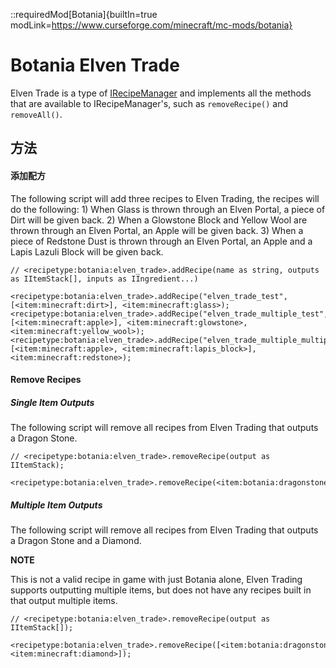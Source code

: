 ::requiredMod[Botania]{builtIn=true modLink=https://www.curseforge.com/minecraft/mc-mods/botania}

# Botania Elven Trade

Elven Trade is a type of [IRecipeManager](/vanilla/api/managers/IRecipeManager) and implements all the methods that are available to IRecipeManager's, such as `removeRecipe()` and `removeAll()`.

## 方法

#### 添加配方

The following script will add three recipes to Elven Trading, the recipes will do the following: 1) When Glass is thrown through an Elven Portal, a piece of Dirt will be given back. 2) When a Glowstone Block and Yellow Wool are thrown through an Elven Portal, an Apple will be given back. 3) When a piece of Redstone Dust is thrown through an Elven Portal, an Apple and a Lapis Lazuli Block will be given back.

```zenscript
// <recipetype:botania:elven_trade>.addRecipe(name as string, outputs as IItemStack[], inputs as IIngredient...)

<recipetype:botania:elven_trade>.addRecipe("elven_trade_test", [<item:minecraft:dirt>], <item:minecraft:glass>);
<recipetype:botania:elven_trade>.addRecipe("elven_trade_multiple_test", [<item:minecraft:apple>], <item:minecraft:glowstone>, <item:minecraft:yellow_wool>);
<recipetype:botania:elven_trade>.addRecipe("elven_trade_multiple_multiple_test", [<item:minecraft:apple>, <item:minecraft:lapis_block>], <item:minecraft:redstone>);
```

#### Remove Recipes


##### Single Item Outputs

The following script will remove all recipes from Elven Trading that outputs a Dragon Stone.

```zenscript
// <recipetype:botania:elven_trade>.removeRecipe(output as IItemStack);

<recipetype:botania:elven_trade>.removeRecipe(<item:botania:dragonstone>);
```

##### Multiple Item Outputs

The following script will remove all recipes from Elven Trading that outputs a Dragon Stone and a Diamond.

**NOTE**

This is not a valid recipe in game with just Botania alone, Elven Trading supports outputting multiple items, but does not have any recipes built in that output multiple items.

```zenscript
// <recipetype:botania:elven_trade>.removeRecipe(output as IItemStack[]);

<recipetype:botania:elven_trade>.removeRecipe([<item:botania:dragonstone>, <item:minecraft:diamond>]);
```